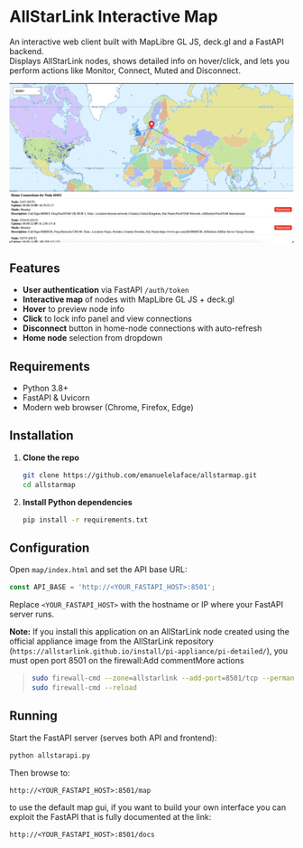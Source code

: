 # AllStarLink Interactive Map

An interactive web client built with MapLibre GL JS, deck.gl and a FastAPI backend.  
Displays AllStarLink nodes, shows detailed info on hover/click, and lets you perform actions like Monitor, Connect, Muted and Disconnect.


![Screenshot](images/screenshot.png)


## Features

- **User authentication** via FastAPI `/auth/token`
- **Interactive map** of nodes with MapLibre GL JS + deck.gl
- **Hover** to preview node info
- **Click** to lock info panel and view connections
- **Disconnect** button in home-node connections with auto-refresh
- **Home node** selection from dropdown

## Requirements

- Python 3.8+
- FastAPI & Uvicorn
- Modern web browser (Chrome, Firefox, Edge)

## Installation

1. **Clone the repo**  
   ```bash
   git clone https://github.com/emanuelelaface/allstarmap.git
   cd allstarmap
   ```

2. **Install Python dependencies**  
   ```bash
   pip install -r requirements.txt
   ```

## Configuration

Open `map/index.html` and set the API base URL:

```js
const API_BASE = 'http://<YOUR_FASTAPI_HOST>:8501';
```

Replace `<YOUR_FASTAPI_HOST>` with the hostname or IP where your FastAPI server runs.

**Note:** If you install this application on an AllStarLink node created using the official appliance image from the AllStarLink repository (`https://allstarlink.github.io/install/pi-appliance/pi-detailed/`), you must open port 8501 on the firewall:Add commentMore actions
>
> ```bash
> sudo firewall-cmd --zone=allstarlink --add-port=8501/tcp --permanent
> sudo firewall-cmd --reload
> ```

## Running

Start the FastAPI server (serves both API and frontend):

```bash
python allstarapi.py
```

Then browse to:

```
http://<YOUR_FASTAPI_HOST>:8501/map
```
to use the default map gui, if you want to build your own interface you can exploit the FastAPI that is fully documented at the link:
```
http://<YOUR_FASTAPI_HOST>:8501/docs
```

